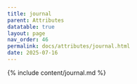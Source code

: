 ```yaml
---
title: journal
parent: Attributes
datatable: true
layout: page
nav_order: 46
permalink: docs/attributes/journal.html
date: 2025-07-16
---
```

{% include content/journal.md %}
